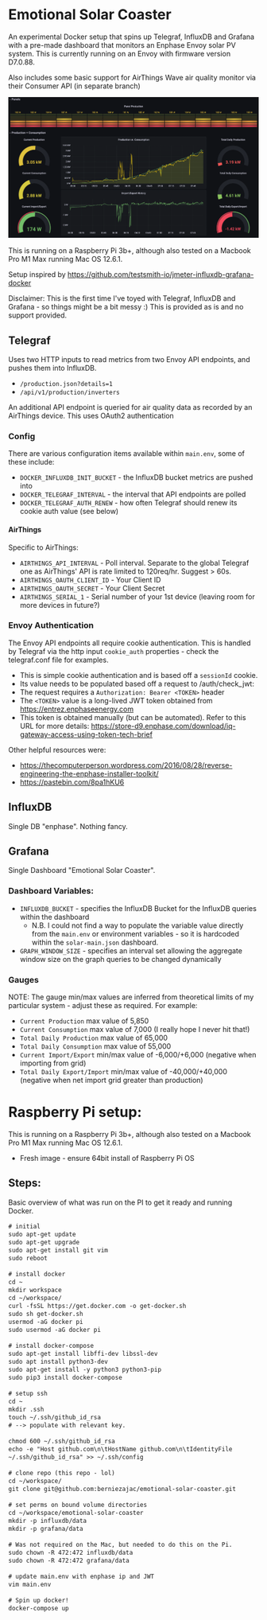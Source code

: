 # Emotional Solar Coaster

An experimental Docker setup that spins up Telegraf, InfluxDB and Grafana with a pre-made dashboard that monitors an Enphase Envoy solar PV system. This is currently running on an Envoy with firmware version D7.0.88.

Also includes some basic support for AirThings Wave air quality monitor via their Consumer API (in separate branch)

![Grafana Dashboard](docs/images/emotional-solar-coaster.png)

This is running on a Raspberry Pi 3b+, although also tested on a Macbook Pro M1 Max running Mac OS 12.6.1.

Setup inspired by https://github.com/testsmith-io/jmeter-influxdb-grafana-docker

Disclaimer: This is the first time I've toyed with Telegraf, InfluxDB and Grafana - so things might be a bit messy :) This is provided as is and no support provided.

## Telegraf

Uses two HTTP inputs to read metrics from two Envoy API endpoints, and pushes them into InfluxDB.

* `/production.json?details=1`
* `/api/v1/production/inverters`

An additional API endpoint is queried for air quality data as recorded by an AirThings device. This uses OAuth2 authentication

### Config

There are various configuration items available within `main.env`, some of these include:

* `DOCKER_INFLUXDB_INIT_BUCKET` - the InfluxDB bucket metrics are pushed into
* `DOCKER_TELEGRAF_INTERVAL` - the interval that API endpoints are polled
* `DOCKER_TELEGRAF_AUTH_RENEW` - how often Telegraf should renew its cookie auth value (see below)

#### AirThings

Specific to AirThings:

* `AIRTHINGS_API_INTERVAL` - Poll interval. Separate to the global Telegraf one as AirThings' API is rate limited to 120req/hr. Suggest > 60s.
* `AIRTHINGS_OAUTH_CLIENT_ID` - Your Client ID
* `AIRTHINGS_OAUTH_SECRET` - Your Client Secret
* `AIRTHINGS_SERIAL_1` - Serial number of your 1st device (leaving room for more devices in future?)

### Envoy Authentication

The Envoy API endpoints all require cookie authentication. This is handled by Telegraf via the http input `cookie_auth` properties - check the telegraf.conf file for examples.

* This is simple cookie authentication and is based off a `sessionId` cookie.
* Its value needs to be populated based off a request to /auth/check_jwt:
 * The request requires a `Authorization: Bearer <TOKEN>` header
 * The `<TOKEN>` value is a long-lived JWT token obtained from https://entrez.enphaseenergy.com
 * This token is obtained manually (but can be automated). Refer to this URL for more details: https://store-d9.enphase.com/download/iq-gateway-access-using-token-tech-brief

Other helpful resources were:

* https://thecomputerperson.wordpress.com/2016/08/28/reverse-engineering-the-enphase-installer-toolkit/
* https://pastebin.com/8pa1hKU6

## InfluxDB

Single DB "enphase". Nothing fancy.

## Grafana

Single Dashboard "Emotional Solar Coaster".

### Dashboard Variables:

* `INFLUXDB_BUCKET` - specifies the InfluxDB Bucket for the InfluxDB queries within the dashboard
  * N.B. I could not find a way to populate the variable value directly from the `main.env` or environment variables - so it is hardcoded within the `solar-main.json` dashboard.
* `GRAPH_WINDOW_SIZE` - specifies an interval set allowing the aggregate window size on the graph queries to be changed dynamically

### Gauges

NOTE: The gauge min/max values are inferred from theoretical limits of my particular system - adjust these as required. For example:
* `Current Production` max value of 5,850
* `Current Consumption` max value of 7,000 (I really hope I never hit that!)
* `Total Daily Production` max value of 65,000
* `Total Daily Consumption` max value of 55,000
* `Current Import/Export` min/max value of -6,000/+6,000 (negative when importing from grid)
* `Total Daily Export/Import` min/max value of -40,000/+40,000 (negative when net import grid greater than production)

# Raspberry Pi setup:

This is running on a Raspberry Pi 3b+, although also tested on a Macbook Pro M1 Max running Mac OS 12.6.1.

* Fresh image - ensure 64bit install of Raspberry Pi OS

## Steps:

Basic overview of what was run on the PI to get it ready and running Docker.

```
# initial
sudo apt-get update
sudo apt-get upgrade
sudo apt-get install git vim
sudo reboot

# install docker
cd ~
mkdir workspace
cd ~/workspace/
curl -fsSL https://get.docker.com -o get-docker.sh
sudo sh get-docker.sh
usermod -aG docker pi
sudo usermod -aG docker pi

# install docker-compose
sudo apt-get install libffi-dev libssl-dev
sudo apt install python3-dev
sudo apt-get install -y python3 python3-pip
sudo pip3 install docker-compose

# setup ssh
cd ~
mkdir .ssh
touch ~/.ssh/github_id_rsa
# --> populate with relevant key.

chmod 600 ~/.ssh/github_id_rsa
echo -e "Host github.com\n\tHostName github.com\n\tIdentityFile ~/.ssh/github_id_rsa" >> ~/.ssh/config

# clone repo (this repo - lol)
cd ~/workspace/
git clone git@github.com:berniezajac/emotional-solar-coaster.git

# set perms on bound volume directories
cd ~/workspace/emotional-solar-coaster
mkdir -p influxdb/data
mkdir -p grafana/data

# Was not required on the Mac, but needed to do this on the Pi.
sudo chown -R 472:472 influxdb/data
sudo chown -R 472:472 grafana/data

# update main.env with enphase ip and JWT
vim main.env

# Spin up docker!
docker-compose up
```

